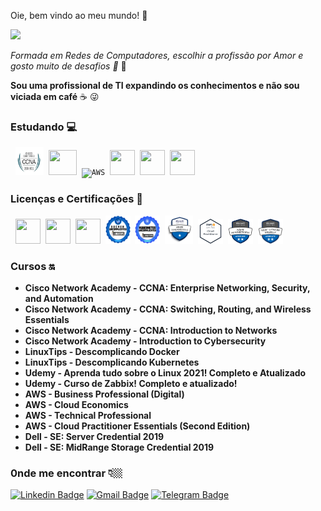 
Oie, bem vindo ao meu mundo! 👋

![](https://4.bp.blogspot.com/-iz8s86qYrks/Vt7w-CeUkfI/AAAAAAAADxY/ac_nF2x3D0A/s1600/mulheres%2Bna%2Barea%2Bde%2Bti.jpg)

*Formada em Redes de Computadores, escolhir a profissão por Amor e gosto muito de desafios 🚀* :rocket:

**Sou uma profissional de TI expandindo os conhecimentos e não sou viciada em café** :coffee: :stuck_out_tongue_winking_eye:

### Estudando :computer:

 <p align="left">
</code>&nbsp;
      <code><img src="https://github.com/Day-bcc/Day-bcc/blob/main/200-301.png" width="45" height="45"/></code>&nbsp; 
      <code><img src="https://www.pikpng.com/pngl/m/597-5975393_microsoft-azure-logo-windows-microsoft-azure-logo-svg.png" width="45" height="40"/></code>&nbsp;
      <code><img src="https://user-images.githubusercontent.com/51785898/91358419-31502480-e7c9-11ea-9bb8-5124117e9a75.png" alt="AWS" width="40" height="40"/></code>&nbsp;
      <code><img src="https://upload.wikimedia.org/wikipedia/commons/thumb/3/35/Tux.svg/1200px-Tux.svg.png" width="40" height="40"/></code>&nbsp;
      <code><img src="https://www.pikpng.com/pngl/m/430-4307964_docker-and-kubernetes-logos-point-of-sales-icon.png" width="40" height="40"/></code>&nbsp;
      <code><img src="https://www.pikpng.com/pngl/m/39-398608_kubernetes-kubernetes-icon-svg-clipart.png" width="40" height="40"/></code>&nbsp;
	  
### Licenças e Certificações 🧾
 <p align="left">
</code>&nbsp;
         <code><img src="https://encrypted-tbn0.gstatic.com/images?q=tbn:ANd9GcR7pJ0opAmLWjgM7pK8z2HV3p9aQ68Prlq4Ig&usqp=CAU" width="40" height="40"/></code>&nbsp;
         <code><img src="https://pbs.twimg.com/media/EXh-mm1WkAAJat3.jpg" width="40" height="40"/></code>&nbsp;
         <code><img src="https://training.fortinet.com/pluginfile.php/1/badges/badgeimage/23/f1?refresh=9081" width="40" height="40"/></code>&nbsp;
         <code><img src="https://github.com/Day-bcc/Day-bcc/blob/main/docker%20distintivo.png" width="40" height="45"/></code>&nbsp;
         <code><img src="https://github.com/Day-bcc/Day-bcc/blob/main/16434020703.png" width="40" height="45"/></code>&nbsp;
	 <code><img src="https://github.com/Day-bcc/Day-bcc/blob/main/AZ-900.png" width="45" height="45"/></code>&nbsp;
         <code><img src="https://github.com/Day-bcc/Day-bcc/blob/main/aws-certified-cloud-practitioner.png" width="40" height="40"/></code>&nbsp;
         <code><img src="https://github.com/Day-bcc/Day-bcc/blob/main/microsoft-certified-azure-administrator-associate-az-104.png" width="40" height="40"/></code>&nbsp;
         <code><img src="https://github.com/Day-bcc/Day-bcc/blob/main/AZ-700.png" width="40" height="40"/></code>&nbsp;
         
### Cursos 🔛
 - **Cisco Network Academy -  CCNA: Enterprise Networking, Security, and Automation** 
 - **Cisco Network Academy -  CCNA: Switching, Routing, and Wireless Essentials** 
 - **Cisco Network Academy -  CCNA: Introduction to Networks** 
 - **Cisco Network Academy -  Introduction to Cybersecurity** 
 - **LinuxTips - Descomplicando Docker** 
 - **LinuxTips - Descomplicando Kubernetes**
 - **Udemy - Aprenda tudo sobre o Linux 2021! Completo e Atualizado** 
 - **Udemy - Curso de Zabbix! Completo e atualizado!**
 - **AWS - Business Professional (Digital)**
 - **AWS - Cloud Economics**
 - **AWS - Technical Professional**
 - **AWS - Cloud Practitioner Essentials (Second Edition)**
 - **Dell - SE: Server Credential 2019**
 - **Dell - SE: MidRange Storage Credential 2019**
 

### 0nde me encontrar 👇🏼
[![Linkedin Badge](https://img.shields.io/badge/-LinkedIn-blue?style=flat-square&logo=Linkedin&logoColor=white&link=https://www.linkedin.com/in/dayane-costa-9a2973186/)](https://www.linkedin.com/in/dayane-costa-9a2973186/)
[![Gmail Badge](https://img.shields.io/badge/-Gmail-c14438?style=flat-square&logo=Gmail&logoColor=white&link=mailto:mailto:day.costaah)](mailto:day.costaah)
[![Telegram Badge](https://img.shields.io/badge/-Telegram-blue?style=flat-square&logo=Telegram&logoColor=white&link=https://t.me/@day_costah)
](https://t.me/day_costah)
